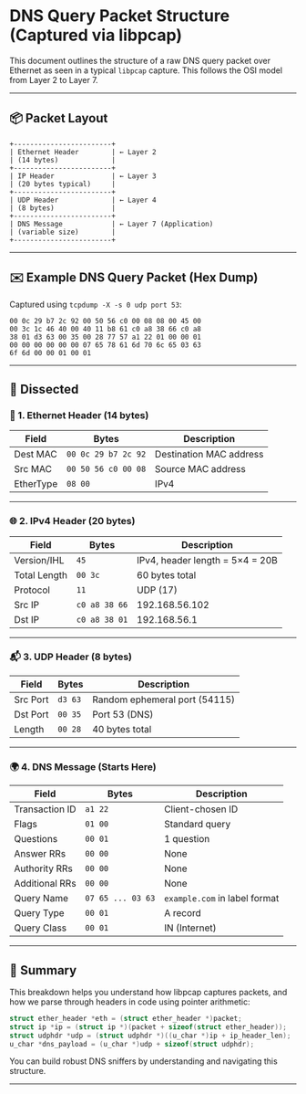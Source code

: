 # DNS Query Packet Structure (Captured via libpcap)

This document outlines the structure of a raw DNS query packet over Ethernet as seen in a typical `libpcap` capture. This follows the OSI model from Layer 2 to Layer 7.

---

## 📦 Packet Layout

```
+------------------------+
| Ethernet Header        | ← Layer 2
| (14 bytes)             |
+------------------------+
| IP Header              | ← Layer 3
| (20 bytes typical)     |
+------------------------+
| UDP Header             | ← Layer 4
| (8 bytes)              |
+------------------------+
| DNS Message            | ← Layer 7 (Application)
| (variable size)        |
+------------------------+
```

---

## ✉️ Example DNS Query Packet (Hex Dump)

Captured using `tcpdump -X -s 0 udp port 53`:

```
00 0c 29 b7 2c 92 00 50 56 c0 00 08 08 00 45 00
00 3c 1c 46 40 00 40 11 b8 61 c0 a8 38 66 c0 a8
38 01 d3 63 00 35 00 28 77 57 a1 22 01 00 00 01
00 00 00 00 00 00 07 65 78 61 6d 70 6c 65 03 63
6f 6d 00 00 01 00 01
```

---

## 🧪 Dissected

### 🧱 1. Ethernet Header (14 bytes)

| Field           | Bytes             | Description               |
|----------------|-------------------|---------------------------|
| Dest MAC       | `00 0c 29 b7 2c 92`| Destination MAC address   |
| Src MAC        | `00 50 56 c0 00 08`| Source MAC address        |
| EtherType      | `08 00`           | IPv4                      |

---

### 🌐 2. IPv4 Header (20 bytes)

| Field           | Bytes             | Description                        |
|----------------|-------------------|------------------------------------|
| Version/IHL     | `45`             | IPv4, header length = 5×4 = 20B    |
| Total Length     | `00 3c`         | 60 bytes total                     |
| Protocol        | `11`             | UDP (17)                           |
| Src IP          | `c0 a8 38 66`    | 192.168.56.102                     |
| Dst IP          | `c0 a8 38 01`    | 192.168.56.1                       |

---

### 📬 3. UDP Header (8 bytes)

| Field           | Bytes             | Description                        |
|----------------|-------------------|------------------------------------|
| Src Port       | `d3 63`           | Random ephemeral port (54115)     |
| Dst Port       | `00 35`           | Port 53 (DNS)                      |
| Length         | `00 28`           | 40 bytes total                     |

---

### 🌍 4. DNS Message (Starts Here)

| Field               | Bytes             | Description                   |
|--------------------|-------------------|-------------------------------|
| Transaction ID     | `a1 22`           | Client-chosen ID              |
| Flags              | `01 00`           | Standard query                |
| Questions          | `00 01`           | 1 question                    |
| Answer RRs         | `00 00`           | None                          |
| Authority RRs      | `00 00`           | None                          |
| Additional RRs     | `00 00`           | None                          |
| Query Name         | `07 65 ... 03 63` | `example.com` in label format |
| Query Type         | `00 01`           | A record                      |
| Query Class        | `00 01`           | IN (Internet)                 |

---

## 🧠 Summary

This breakdown helps you understand how libpcap captures packets, and how we parse through headers in code using pointer arithmetic:

```c
struct ether_header *eth = (struct ether_header *)packet;
struct ip *ip = (struct ip *)(packet + sizeof(struct ether_header));
struct udphdr *udp = (struct udphdr *)((u_char *)ip + ip_header_len);
u_char *dns_payload = (u_char *)udp + sizeof(struct udphdr);
```

You can build robust DNS sniffers by understanding and navigating this structure.

---
